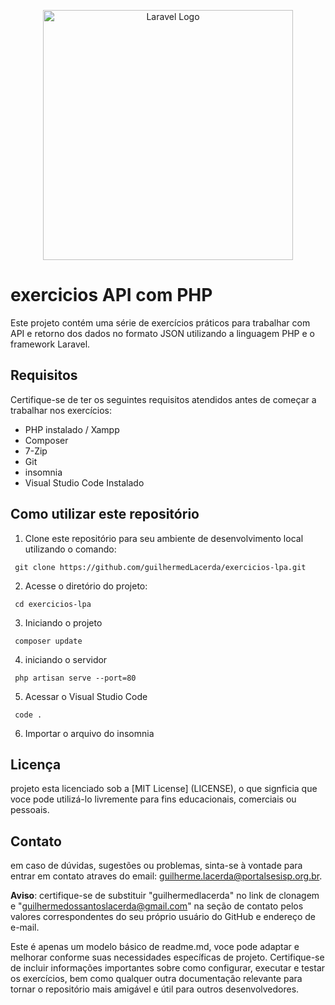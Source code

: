 <p align="center"><a href="https://laravel.com" target="_blank"><img src="https://raw.githubusercontent.com/laravel/art/master/logo-lockup/5%20SVG/2%20CMYK/1%20Full%20Color/laravel-logolockup-cmyk-red.svg" width="400" alt="Laravel Logo"></a></p>

# exercicios API com PHP

Este projeto contém uma série de exercícios práticos para trabalhar com API e retorno dos dados no formato JSON utilizando a linguagem PHP e o framework Laravel.

## Requisitos 

Certifique-se de ter os seguintes requisitos atendidos antes de começar a trabalhar nos exercícios:
* PHP instalado / Xampp 
* Composer
* 7-Zip
* Git
* insomnia
* Visual Studio Code Instalado

## Como utilizar este repositório

1.  Clone este repositório para seu ambiente de desenvolvimento local utilizando o comando:
```
 git clone https://github.com/guilhermedLacerda/exercicios-lpa.git
``` 
2.  Acesse o diretório do projeto:
```
 cd exercicios-lpa
```
3. Iniciando o projeto
```
 composer update
 ```
4. iniciando o servidor
```
 php artisan serve --port=80
```
5. Acessar o Visual Studio Code
```
 code .
```
 
6. Importar o arquivo do insomnia

## Licença

projeto esta licenciado sob a [MIT License] (LICENSE),
o que signficia que voce pode utilizá-lo livremente para fins educacionais, comerciais ou pessoais.

## Contato

em caso de dúvidas, sugestões ou problemas, sinta-se à vontade para entrar em contato atraves do email: guilherme.lacerda@portalsesisp.org.br.

**Aviso**: certifique-se de substituir "guilhermedlacerda" no link de clonagem e "guilhermedossantoslacerda@gmail.com" na seção de contato pelos valores correspondentes do seu próprio usuário do GitHub e endereço de e-mail.

Este é apenas um modelo básico de readme.md, voce pode adaptar e melhorar conforme suas necessidades específicas de projeto. Certifique-se de incluir informações importantes sobre como configurar, executar e testar os exercícios, bem como qualquer outra documentação relevante para tornar o repositório mais amigável e útil para outros desenvolvedores.